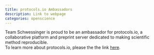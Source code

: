 ```yaml
---
title: protocols.io Ambassadors
description: Link to webpage
categories: openscience
---
```


Team Schwessinger is proud to be an ambassador for protocols.io, a collaborative platform and preprint server dedicated to making scientific method reproducible.  
To learn more about protocols.io, please the the link [here](https://www.protocols.io/about).

